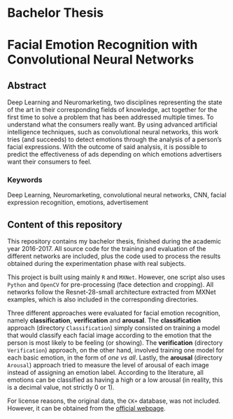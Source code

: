 # Bachelor Thesis
# Facial Emotion Recognition with Convolutional Neural Networks
## Abstract
Deep Learning and Neuromarketing, two disciplines representing the state of the art in their corresponding fields of knowledge, act together for the first time to solve a problem that has been addressed multiple times. To understand what the consumers really want. By using advanced artificial intelligence techniques, such as convolutional neural networks, this work tries (and succeeds) to detect emotions through the analysis of a person’s facial expressions. With the outcome of said analysis, it is possible to predict the effectiveness of ads depending on which emotions advertisers want their consumers to feel.

### Keywords
Deep Learning, Neuromarketing, convolutional neural networks, CNN, facial expression recognition, emotions, advertisement

## Content of this repository
This repository contains my bachelor thesis, finished during the academic year 2016-2017. All source code for the training and evaluation of the different networks are included, plus the code used to process the results obtained during the experimentation phase with real subjects.

This project is built using mainly `R` and `MXNet`. However, one script also uses `Python` and `OpenCV` for pre-processing (face detection and cropping). All networks follow the Resnet-28-small architecture extracted from MXNet examples, which is also included in the corresponding directories.

Three different approaches were evaluated for facial emotion recognition, namely **classification**, **verification** and **arousal**. The **classification** approach (directory `Classification`) simply consisted on training a model that would classify each facial image according to the emotion that the person is most likely to be feeling (or showing). The **verification** (directory `Verification`) approach, on the other hand, involved training one model for each basic emotion, in the form of *one vs all*. Lastly, the **arousal** (directory `Arousal`) approach tried to measure the level of arousal of each image instead of assigning an emotion label. According to the literature, all emotions can be classified as having a high or a low arousal (in reality, this is a decimal value, not strictly 0 or 1).

For license reasons, the original data, the `CK+` database, was not included. However, it can be obtained from the [official webpage](http://www.consortium.ri.cmu.edu/ckagree/).
